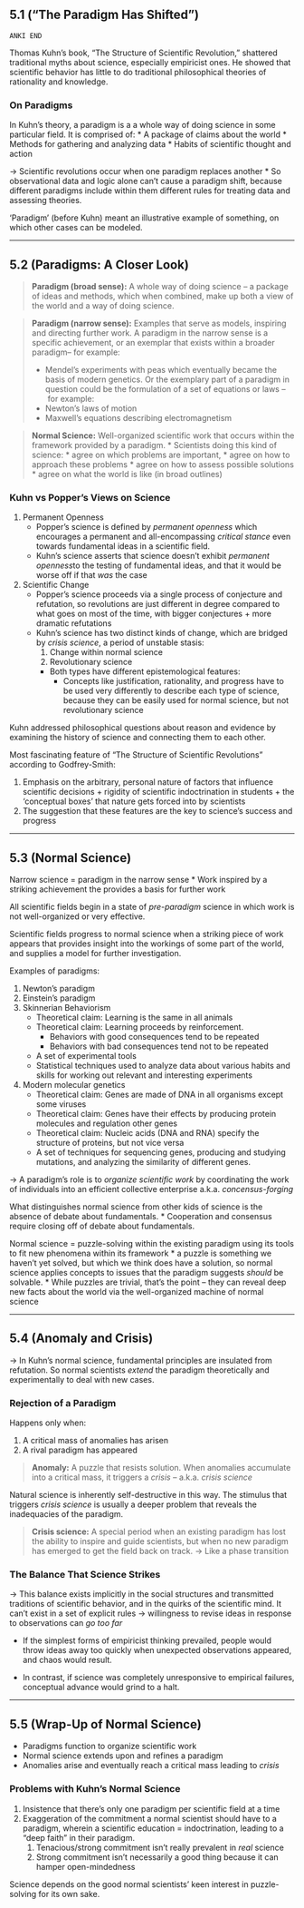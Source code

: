 ## 5.1 (“The Paradigm Has Shifted”)
`ANKI END`

Thomas Kuhn’s book, “The Structure of Scientific Revolution,” shattered traditional myths about science, especially empiricist ones. He showed that scientific behavior has little to do traditional philosophical theories of rationality and knowledge.

### On Paradigms
In Kuhn’s theory, a paradigm is a a whole way of doing science in some particular field. It is comprised of:
	* A package of claims about the world
	* Methods for gathering and analyzing data
	* Habits of scientific thought and action

-> Scientific revolutions occur when one paradigm replaces another
	* So observational data and logic alone can’t cause a paradigm shift, because different paradigms include within them different rules for treating data and assessing theories.

‘Paradigm’ (before Kuhn) meant an illustrative example of something, on which other cases can be modeled.

---

## 5.2 (Paradigms: A Closer Look)
> **Paradigm (broad sense):** A whole way of doing science – a package of ideas and methods, which when combined, make up both a view of the world and a way of doing science.

> **Paradigm (narrow sense):** Examples that serve as models, inspiring and directing further work. A paradigm in the narrow sense is a specific achievement, or an exemplar that exists within a broader paradigm– for example: 
> 	- Mendel’s experiments with peas which eventually became the basis of 
> 	modern genetics.
> Or the exemplary part of a paradigm in question could be the formulation of a set of equations or laws – for example:
> 	- Newton’s laws of motion
> 	- Maxwell’s equations describing electromagnetism

> **Normal Science:** Well-organized scientific work that occurs within the framework provided by a paradigm. 
	* Scientists doing this kind of science: 
		* agree on which problems are important, 
		* agree on how to approach these problems
		* agree on how to assess possible solutions
		* agree on what the world is like (in broad outlines)

### Kuhn vs Popper’s Views on Science
1. Permanent Openness
	* Popper’s science is defined by *permanent openness* which encourages a permanent and all-encompassing *critical stance* even towards fundamental ideas in a scientific field.
	* Kuhn’s science asserts that science doesn’t exhibit *permanent openness*to the testing of fundamental ideas, and that it would be worse off if that *was* the case
2. Scientific Change
	* Popper’s science proceeds via a single process of conjecture and refutation, so revolutions are just different in degree compared to what goes on most of the time, with bigger conjectures + more dramatic refutations
	* Kuhn’s science has two distinct kinds of change, which are bridged by *crisis science*, a period of unstable stasis:
		1. Change within normal science
		2. Revolutionary science
		* Both types have different epistemological features:
			* Concepts like justification, rationality, and progress have to be used very differently to describe each type of science, because they can be easily used for normal science, but not revolutionary science

Kuhn addressed philosophical questions about reason and evidence by examining the history of science and connecting them to each other.

Most fascinating feature of “The Structure of Scientific Revolutions” according to Godfrey-Smith:
1. Emphasis on the arbitrary, personal nature of factors that influence scientific decisions + rigidity of scientific indoctrination in students + the ‘conceptual boxes’ that nature gets forced into by scientists
2. The suggestion that these features are the key to science’s success and progress

---

## 5.3 (Normal Science)
Narrow science = paradigm in the narrow sense
	* Work inspired by a striking achievement the provides a basis for further work

All scientific fields begin in a state of *pre-paradigm* science in which work is not well-organized or very effective. 

Scientific fields progress to normal science when a striking piece of work appears that provides insight into the workings of some part of the world, and supplies a model for further investigation.

Examples of paradigms:
1. Newton’s paradigm
2. Einstein’s paradigm
3. Skinnerian Behaviorism
	* Theoretical claim: Learning is the same in all animals
	* Theoretical claim: Learning proceeds by reinforcement.
		* Behaviors with good consequences tend to be repeated
		* Behaviors with bad consequences tend not to be repeated
	* A set of experimental tools
	* Statistical techniques used to analyze data about various habits and skills for working out relevant and interesting experiments 
4. Modern molecular genetics
	* Theoretical claim: Genes are made of DNA in all organisms except some viruses
	* Theoretical claim: Genes have their effects by producing protein molecules and regulation other genes
	* Theoretical claim: Nucleic acids (DNA and RNA) specify the structure of proteins, but not vice versa
	* A set of techniques for sequencing genes, producing and studying mutations, and analyzing the similarity of different genes.

-> A paradigm’s role is to *organize scientific work* by coordinating the work of individuals into an efficient collective enterprise a.k.a. *concensus-forging*

What distinguishes normal science from other kids of science is the absence of debate about fundamentals.
	* Cooperation and consensus require closing off of debate about fundamentals.

Normal science = puzzle-solving within the existing paradigm using its tools to fit new phenomena within its framework
	* a puzzle is something we haven’t yet solved, but which we think does have a solution, so normal science applies concepts to issues that the paradigm suggests *should* be solvable.
	* While puzzles are trivial, that’s the point – they can reveal deep new facts about the world via the well-organized machine of normal science

---

## 5.4 (Anomaly and Crisis)
-> In Kuhn’s normal science, fundamental principles are insulated from refutation. So normal scientists *extend* the paradigm theoretically and experimentally to deal with new cases.

### Rejection of a Paradigm
Happens only when:
1. A critical mass of anomalies has arisen
2. A rival paradigm has appeared

> **Anomaly:** A puzzle that resists solution. When anomalies accumulate into a critical mass, it triggers a *crisis* – a.k.a. *crisis science*

Natural science is inherently self-destructive in this way. The stimulus that triggers *crisis science* is usually a deeper problem that reveals the inadequacies of the paradigm.

> **Crisis science:** A special period when an existing paradigm has lost the ability to inspire and guide scientists, but when no new paradigm has emerged to get the field back on track. -> Like a phase transition

### The Balance That Science Strikes
-> This balance exists implicitly in the social structures and transmitted traditions of scientific behavior, and in the quirks of the scientific mind.  It can’t exist in a set of explicit rules 
-> willingness to revise ideas in response to observations can *go too far*

* If the simplest forms of empiricist thinking prevailed, people would throw ideas away too quickly when unexpected observations appeared, and chaos would result.

* In contrast, if science was completely unresponsive to empirical failures, conceptual advance would grind to a halt.

---

## 5.5 (Wrap-Up of Normal Science)
* Paradigms function to organize scientific work
* Normal science extends upon and refines a paradigm
* Anomalies arise and eventually reach a critical mass leading to *crisis*

### Problems with Kuhn’s Normal Science
1. Insistence that there’s only one paradigm per scientific field at a time
2. Exaggeration of the commitment a normal scientist should have to a paradigm, wherein a scientific education = indoctrination, leading to a “deep faith” in their paradigm.
	1. Tenacious/strong commitment isn’t really prevalent in *real* science
	2. Strong commitment isn’t necessarily a good thing because it can hamper open-mindedness 

Science depends on the good normal scientists’ keen interest in puzzle-solving for its own sake. 